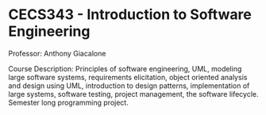 # CECS343 - Introduction to Software Engineering

Professor: Anthony Giacalone

Course Description: Principles of software engineering, UML, modeling large software systems, requirements elicitation, object oriented analysis and design using UML, introduction to design patterns, implementation of large systems, software testing, project management, the software lifecycle. Semester long programming project.

